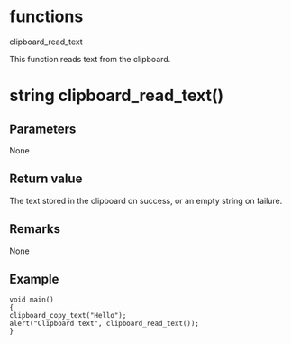 # functions

clipboard_read_text

  


This function reads text from the clipboard.  


# string clipboard_read_text()

## Parameters

None

## Return value

The text stored in the clipboard on success, or an empty string on failure.

## Remarks

None

## Example
    
    
    void main()
    {
    clipboard_copy_text("Hello");
    alert("Clipboard text", clipboard_read_text());
    }
    
